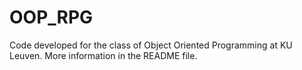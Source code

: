 # OOP_RPG
Code developed for the class of Object Oriented Programming at KU Leuven. More information in the README file.
